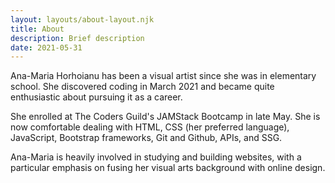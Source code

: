 ```yaml
---
layout: layouts/about-layout.njk
title: About 
description: Brief description 
date: 2021-05-31
---
```


  Ana-Maria Horhoianu has been a visual artist since she was in elementary school. She discovered coding in March 2021 and became quite enthusiastic about pursuing it as a career.
 
  She enrolled at The Coders Guild's JAMStack Bootcamp in late May. She is now comfortable dealing with HTML, CSS (her preferred language), JavaScript, Bootstrap frameworks, Git and Github, APIs, and SSG.

  Ana-Maria is heavily involved in studying and building websites, with a particular emphasis on fusing her visual arts background with online design.